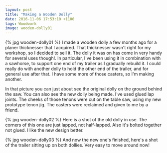 ```yaml
---
layout: post
title: "Making a Wooden Dolly"
date: 2016-11-06 17:53:10 +1100
tags: Woodwork
image: wooden-dolly01
---
```


{% jpg wooden-dolly01 %} I made a wooden dolly a few months ago for a planer thicknesser that I acquired. That thicknesser wasn't right for my workshop, so I decided to sell it. The dolly it was on has come in very handy for several uses though!. In particular, I've been using it in combination with a sawhorse, to support one end of my trailer as I gradually rebuild it. I could really do with another dolly to hold the other end of the trailer, and for general use after that. I have some more of those casters, so I'm making another.

In that picture you can just about see the original dolly on the ground behind the saw. You can also see the new dolly being made. I've used glued lap joints. The cheeks of those tenons were cut on the table saw, using my new prototype tenon jig. The casters were reclaimed and given to me by a friend.

{% jpg wooden-dolly02 %} Here is a shot of the old dolly in use. The corners of this one are just lapped, not half-lapped. Also it's bolted together not glued. I like the new design better.

{% jpg wooden-dolly03 %} And now the new one's finished, here's a shot of the trailer sitting up on both dollies. Very easy to move around now!

